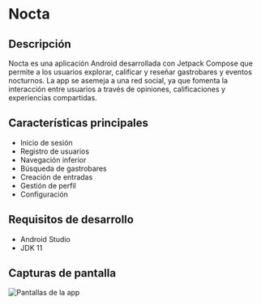 # Nocta

## Descripción
Nocta es una aplicación Android desarrollada con Jetpack Compose que permite a los usuarios explorar, calificar y reseñar gastrobares y eventos nocturnos.
La app se asemeja a una red social, ya que fomenta la interacción entre usuarios a través de opiniones, calificaciones y experiencias compartidas.

## Características principales
- Inicio de sesión
- Registro de usuarios
- Navegación inferior
- Búsqueda de gastrobares
- Creación de entradas
- Gestión de perfil
- Configuración

## Requisitos de desarrollo
- Android Studio
- JDK 11


## Capturas de pantalla
![Pantallas de la app](pantallasFigma/pantallas.png)

